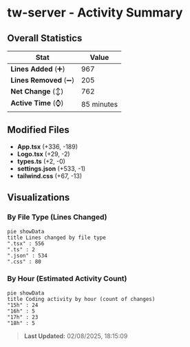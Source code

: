 # tw-server - Activity Summary 

## Overall Statistics

| Stat                   | Value                                                             |
| ---------------------- | ----------------------------------------------------------------- |
| **Lines Added** (➕)   | 967                                          |
| **Lines Removed** (➖) | 205                                        |
| **Net Change** (↕)    | 762                |
| **Active Time** (⌚)   | 85 minutes |


## Modified Files
- **App.tsx** (+336, -189)
- **Logo.tsx** (+29, -2)
- **types.ts** (+2, -0)
- **settings.json** (+533, -1)
- **tailwind.css** (+67, -13)

## Visualizations

### By File Type (Lines Changed)

```mermaid
pie showData
title Lines changed by file type
".tsx" : 556
".ts" : 2
".json" : 534
".css" : 80
```

### By Hour (Estimated Activity Count)

```mermaid
pie showData
title Coding activity by hour (count of changes)
"15h" : 24
"16h" : 5
"17h" : 23
"18h" : 5
```


> **Last Updated:** 02/08/2025, 18:15:09
